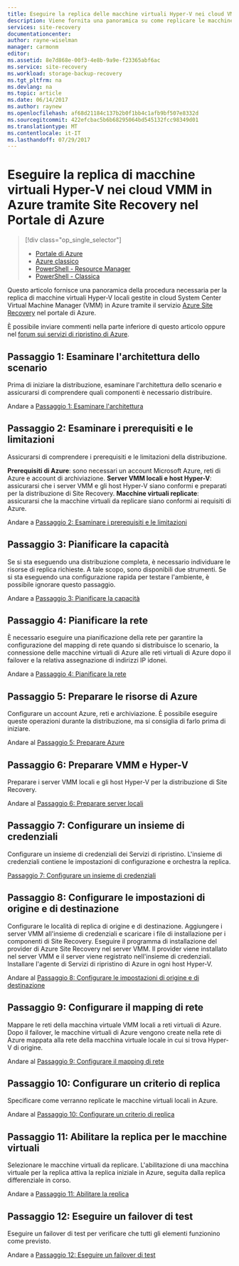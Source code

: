 ```yaml
---
title: Eseguire la replica delle macchine virtuali Hyper-V nei cloud VMM in Azure con Azure Site Recovery | Microsoft Docs
description: Viene fornita una panoramica su come replicare le macchine virtuali Hyper-V nei cloud VMM in Azure tramite il servizio Azure Site Recovery
services: site-recovery
documentationcenter: 
author: rayne-wiselman
manager: carmonm
editor: 
ms.assetid: 8e7d868e-00f3-4e8b-9a9e-f23365abf6ac
ms.service: site-recovery
ms.workload: storage-backup-recovery
ms.tgt_pltfrm: na
ms.devlang: na
ms.topic: article
ms.date: 06/14/2017
ms.author: raynew
ms.openlocfilehash: af68d21184c137b2b0f1bb4c1afb9bf507e8332d
ms.sourcegitcommit: 422efcbac5b6b68295064bd545132fcc98349d01
ms.translationtype: MT
ms.contentlocale: it-IT
ms.lasthandoff: 07/29/2017
---
```

# <a name="replicate-hyper-v-virtual-machines-in-vmm-clouds-to-azure-using-site-recovery-in-the-azure-portal"></a>Eseguire la replica di macchine virtuali Hyper-V nei cloud VMM in Azure tramite Site Recovery nel Portale di Azure
> [!div class="op_single_selector"]
> * [Portale di Azure](site-recovery-vmm-to-azure.md)
> * [Azure classico](site-recovery-vmm-to-azure-classic.md)
> * [PowerShell - Resource Manager](site-recovery-vmm-to-azure-powershell-resource-manager.md)
> * [PowerShell - Classica](site-recovery-deploy-with-powershell.md)


Questo articolo fornisce una panoramica della procedura necessaria per la replica di macchine virtuali Hyper-V locali gestite in cloud System Center Virtual Machine Manager (VMM) in Azure tramite il servizio [Azure Site Recovery](site-recovery-overview.md) nel portale di Azure.

È possibile inviare commenti nella parte inferiore di questo articolo oppure nel [forum sui servizi di ripristino di Azure](https://social.msdn.microsoft.com/forums/azure/home?forum=hypervrecovmgr).


## <a name="step-1-review-the-scenario-architecture"></a>Passaggio 1: Esaminare l'architettura dello scenario

Prima di iniziare la distribuzione, esaminare l'architettura dello scenario e assicurarsi di comprendere quali componenti è necessario distribuire.

Andare a [Passaggio 1: Esaminare l'architettura](vmm-to-azure-walkthrough-architecture.md)

## <a name="step-2-review-prerequisites-and-limitations"></a>Passaggio 2: Esaminare i prerequisiti e le limitazioni

Assicurarsi di comprendere i prerequisiti e le limitazioni della distribuzione.

**Prerequisiti di Azure**: sono necessari un account Microsoft Azure, reti di Azure e account di archiviazione.
**Server VMM locali e host Hyper-V**: assicurarsi che i server VMM e gli host Hyper-V siano conformi e preparati per la distribuzione di Site Recovery.
**Macchine virtuali replicate**: assicurarsi che la macchine virtuali da replicare siano conformi ai requisiti di Azure.

Andare a [Passaggio 2: Esaminare i prerequisiti e le limitazioni](vmm-to-azure-walkthrough-prerequisites.md)

## <a name="step-3-plan-capacity"></a>Passaggio 3: Pianificare la capacità

Se si sta eseguendo una distribuzione completa, è necessario individuare le risorse di replica richieste. A tale scopo, sono disponibili due strumenti. Se si sta eseguendo una configurazione rapida per testare l'ambiente, è possibile ignorare questo passaggio.

Andare a [Passaggio 3: Pianificare la capacità](vmm-to-azure-walkthrough-capacity.md)

## <a name="step-4-plan-networking"></a>Passaggio 4: Pianificare la rete

È necessario eseguire una pianificazione della rete per garantire la configurazione del mapping di rete quando si distribuisce lo scenario, la connessione delle macchine virtuali di Azure alle reti virtuali di Azure dopo il failover e la relativa assegnazione di indirizzi IP idonei.

Andare a [Passaggio 4: Pianificare la rete](vmm-to-azure-walkthrough-network.md)


## <a name="step-5-prepare-azure-resources"></a>Passaggio 5: Preparare le risorse di Azure

Configurare un account Azure, reti e archiviazione. È possibile eseguire queste operazioni durante la distribuzione, ma si consiglia di farlo prima di iniziare.

Andare al [Passaggio 5: Preparare Azure](vmm-to-azure-walkthrough-prepare-azure.md)

## <a name="step-6-prepare-vmm-and-hyper-v"></a>Passaggio 6: Preparare VMM e Hyper-V

Preparare i server VMM locali e gli host Hyper-V per la distribuzione di Site Recovery.

Andare al [Passaggio 6: Preparare server locali](vmm-to-azure-walkthrough-vmm-hyper-v.md)

## <a name="step-7-set-up-a-vault"></a>Passaggio 7: Configurare un insieme di credenziali

Configurare un insieme di credenziali dei Servizi di ripristino. L'insieme di credenziali contiene le impostazioni di configurazione e orchestra la replica.

[Passaggio 7: Configurare un insieme di credenziali](vmm-to-azure-walkthrough-create-vault.md)

## <a name="step-8-configure-source-and-target-settings"></a>Passaggio 8: Configurare le impostazioni di origine e di destinazione

Configurare le località di replica di origine e di destinazione. Aggiungere i server VMM all'insieme di credenziali e scaricare i file di installazione per i componenti di Site Recovery. Eseguire il programma di installazione del provider di Azure Site Recovery nel server VMM. Il provider viene installato nel server VMM e il server viene registrato nell'insieme di credenziali. Installare l'agente di Servizi di ripristino di Azure in ogni host Hyper-V.

Andare al [Passaggio 8: Configurare le impostazioni di origine e di destinazione](vmm-to-azure-walkthrough-source-target.md)

## <a name="step-9-configure-network-mapping"></a>Passaggio 9: Configurare il mapping di rete

Mappare le reti della macchina virtuale VMM locali a reti virtuali di Azure. Dopo il failover, le macchine virtuali di Azure vengono create nella rete di Azure mappata alla rete della macchina virtuale locale in cui si trova Hyper-V di origine.

Andare al [Passaggio 9: Configurare il mapping di rete](vmm-to-azure-walkthrough-network-mapping.md)


## <a name="step-10-set-up-a-replication-policy"></a>Passaggio 10: Configurare un criterio di replica

Specificare come verranno replicate le macchine virtuali locali in Azure.

Andare al [Passaggio 10: Configurare un criterio di replica](vmm-to-azure-walkthrough-replication.md)


## <a name="step-11-enable-replication-for-vms"></a>Passaggio 11: Abilitare la replica per le macchine virtuali

Selezionare le macchine virtuali da replicare. L'abilitazione di una macchina virtuale per la replica attiva la replica iniziale in Azure, seguita dalla replica differenziale in corso.

Andare a [Passaggio 11: Abilitare la replica](vmm-to-azure-walkthrough-enable-replication.md)


## <a name="step-12-run-a-test-failover"></a>Passaggio 12: Eseguire un failover di test

Eseguire un failover di test per verificare che tutti gli elementi funzionino come previsto.

Andare a [Passaggio 12: Eseguire un failover di test](vmm-to-azure-walkthrough-test-failover.md)


